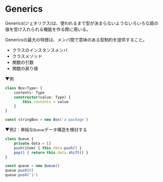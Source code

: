 # Generics

Generics(ジェネリクス)は、使われるまで型が決まらないようないろいろな肩の値を受け入れられる機能を作る際に用いる。

Genericsの最大の特徴は、メンバ間で意味のある型制約を提供すること。

* クラスのインスタンスメンバ
* クラスメソッド
* 関数の引数
* 関数の戻り値



▼例

```ts
class Box<Type> {
    contents: Type
    constructor(value: Type) {
        this.contents = value
    }
}

const stringBox = new Box('a package')
```

▼例2：単純な`Queue`データ構造を検討する

```ts
class Queue {
    private data = []
    push(item) { this.data.push() }
    pop() { return this.data.shift() }
}

const queue = new Queue()
queue.push(0)
queue.push('1')
```